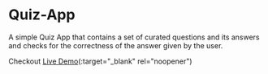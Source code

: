 # Quiz-App
A simple Quiz App that contains a set of curated questions and its answers and checks for the correctness of the answer given by the user.

Checkout [Live Demo](https://tsv.gih.mybluehost.me/QuizApp/)(:target="_blank" rel="noopener")
